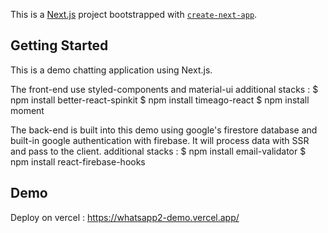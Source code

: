 This is a [Next.js](https://nextjs.org/) project bootstrapped with [`create-next-app`](https://github.com/vercel/next.js/tree/canary/packages/create-next-app).

## Getting Started

This is a demo chatting application using Next.js.

The front-end use styled-components and material-ui
additional stacks :
$ npm install better-react-spinkit
$ npm install timeago-react
$ npm install moment

The back-end is built into this demo using google's firestore database and built-in google authentication with firebase. It will process data with SSR and pass to the client.
additional stacks :
$ npm install email-validator
$ npm install react-firebase-hooks

## Demo

Deploy on vercel : https://whatsapp2-demo.vercel.app/
